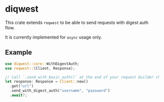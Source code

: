 # diqwest

This crate extends `reqwest` to be able to send requests with digest auth flow.

It is currently implemented for `async` usage only.

## Example
```rust
use diqwest::core::WithDigestAuth;
use reqwest::{Client, Response};

// Call `.send_with_basic_auth()` at the end of your request builder chain like you would use `send()`
let response: Response = Client::new()
  .get("url")
  .send_with_digest_auth("username", "password")
  .await?;
```
